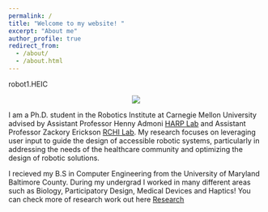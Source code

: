 ```yaml
---
permalink: /
title: "Welcome to my website! "
excerpt: "About me"
author_profile: true
redirect_from: 
  - /about/
  - /about.html
---
```


robot1.HEIC

<div style="text-align: center;">
  <img src="http://zkarachi.github.io/files/robot1.png"  />
</div>


I am a Ph.D. student in the Robotics Institute at Carnegie Mellon University advised by Assistant Professor Henny Admoni [HARP Lab](http://harp.ri.cmu.edu/) and Assistant Professor Zackory Erickson [RCHI Lab](https://rchi-lab.github.io/). My research focuses on leveraging user input to guide the design of accessible robotic systems, particularly in addressing the needs of the healthcare community and optimizing the design of robotic solutions. 

I recieved my B.S in Computer Engineering from the University of Maryland Baltimore County. During my undergrad I worked in many different areas such as Biology, Participatory Design, Medical Devices and Haptics! You can check more of research work out here [Research](https://zkarachi.github.io/Research/) 






